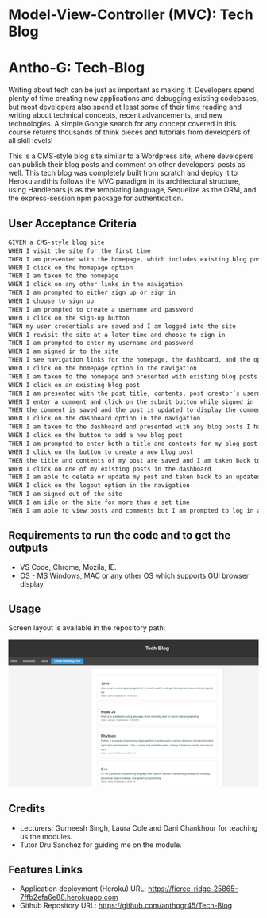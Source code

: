 # Model-View-Controller (MVC): Tech Blog

# Antho-G: Tech-Blog

Writing about tech can be just as important as making it. Developers spend plenty of time creating new applications and debugging existing codebases, but most developers also spend at least some of their time reading and writing about technical concepts, recent advancements, and new technologies. A simple Google search for any concept covered in this course returns thousands of think pieces and tutorials from developers of all skill levels!

This is a CMS-style blog site similar to a Wordpress site, where developers can publish their blog posts and comment on other developers’ posts as well. This tech blog was completely built from scratch and deploy it to Heroku andthis follows the MVC paradigm in its architectural structure, using Handlebars.js as the templating language, Sequelize as the ORM, and the express-session npm package for authentication.


## User Acceptance Criteria

```md
GIVEN a CMS-style blog site
WHEN I visit the site for the first time
THEN I am presented with the homepage, which includes existing blog posts if any have been posted; navigation links for the homepage and the dashboard; and the option to log in
WHEN I click on the homepage option
THEN I am taken to the homepage
WHEN I click on any other links in the navigation
THEN I am prompted to either sign up or sign in
WHEN I choose to sign up
THEN I am prompted to create a username and password
WHEN I click on the sign-up button
THEN my user credentials are saved and I am logged into the site
WHEN I revisit the site at a later time and choose to sign in
THEN I am prompted to enter my username and password
WHEN I am signed in to the site
THEN I see navigation links for the homepage, the dashboard, and the option to log out
WHEN I click on the homepage option in the navigation
THEN I am taken to the homepage and presented with existing blog posts that include the post title and the date created
WHEN I click on an existing blog post
THEN I am presented with the post title, contents, post creator’s username, and date created for that post and have the option to leave a comment
WHEN I enter a comment and click on the submit button while signed in
THEN the comment is saved and the post is updated to display the comment, the comment creator’s username, and the date created
WHEN I click on the dashboard option in the navigation
THEN I am taken to the dashboard and presented with any blog posts I have already created and the option to add a new blog post
WHEN I click on the button to add a new blog post
THEN I am prompted to enter both a title and contents for my blog post
WHEN I click on the button to create a new blog post
THEN the title and contents of my post are saved and I am taken back to an updated dashboard with my new blog post
WHEN I click on one of my existing posts in the dashboard
THEN I am able to delete or update my post and taken back to an updated dashboard
WHEN I click on the logout option in the navigation
THEN I am signed out of the site
WHEN I am idle on the site for more than a set time
THEN I am able to view posts and comments but I am prompted to log in again before I can add, update, or delete posts
```

## Requirements to run the code and to get the outputs

- VS Code, Chrome, Mozila, IE.
- OS - MS Windows, MAC or any other OS which supports GUI browser display.

## Usage

Screen layout is available in the repository path: 


![image info](assets/Screenshot%202024-01-06%20232800.png)

## Credits

- Lecturers: Gurneesh Singh, Laura Cole and Dani Chankhour for teaching us the modules.
- Tutor Dru Sanchez for guiding me on the module.


  
## Features Links

- Application deployment (Heroku) URL: https://fierce-ridge-25865-7ffb2efa6e88.herokuapp.com
- Github Repository URL: https://github.com/anthogr45/Tech-Blog
  
